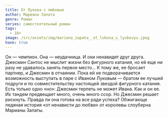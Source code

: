 ```yaml
---
title: От Лукова с любовью
author: Мариана Запата
genre: Роман
series: самостоятельный роман
tags:
  - 18+
image: /src/assets/img/mariana_zapata__ot_lukova_s_lyubovyu.jpeg
have: true
---
```

Он — чемпион. Она — неудачница. И они ненавидят друг друга. Джесмин Сантос не мыслит жизни без фигурного катания, но ей еще ни разу не удавалось занять первое место… К тому же, ее бросает партнер, и Джесмин в отчаянии. Пока ей не подворачивается возможность выступать в паре с Иваном Луковым — братом ее лучшей подруги и по совместительству настоящей звездой фигурного катания. Есть только одно «но»: Джесмин терпеть не может Ивана. Как и он ее. Их тандем предвещает много, очень много ссор. Но Джесмин решает рискнуть. Правда ли она готова на все ради успеха? Обжигающе ледяная история «от ненависти до любви» от королевы слоуберна Марианы Запаты.
